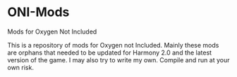 # ONI-Mods
Mods for Oxygen Not Included

This is a repository of mods for Oxygen not Included.  Mainly these mods are orphans that needed to be updated for Harmony 2.0 and the latest version of the game.  I may also try to write my own.  Compile and run at your own risk.
